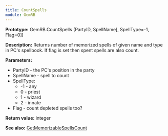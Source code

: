 ```yaml
---
title: CountSpells
module: GemRB
---
```


**Prototype:** GemRB.CountSpells (PartyID, SpellName[, SpellType=-1, Flag=0])

**Description:** Returns number of memorized spells of given name and type 
in PC's spellbook. If flag is set then spent spells are also count.

**Parameters:**
  * PartyID   - the PC's position in the party
  * SpellName - spell to count
  * SpellType:
    - -1 - any
    - 0 - priest
    - 1 - wizard
    - 2 - innate
  * Flag      - count depleted spells too?

**Return value:** integer

**See also:** [GetMemorizableSpellsCount](GetMemorizableSpellsCount.md)
